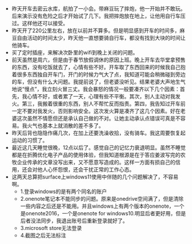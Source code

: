 - 昨天开车去密云水库，航拍了一小会。带麻豆玩了摔炮，他一开始并不敢玩。后来演示没有危险之后才开始试了几下。我把摔炮放在地上，让他用自行车压过。这样他还可以接受。
- 昨天开了220公里左右，放在以前并不算多。但是明显感到开车的时间多，麻豆自由活动的时间太少，昨天他一直想要骑自行车，都没有找到大块的时间让他骑车。
- 买了定时插座，来解决次卧里的wifi到晚上关闭的问题。
- 前天虽然是周六，但是由于春节放假调休的原因上班。晚上开车去华堂拿预售的东西，没有吃饭就去了，心情有些不好。开车取了东西回来的时候我自己抱着很多东西独自开车门，开门的时候力气大了点，我知道可能会稍微碰到旁边的车，但没有什么大问题。我提前说了，但老婆没听见。结果老婆大声地生气地说“慢点”，我立刻火冒三丈。我会暴怒的情况一般要凑齐以下几个因素：首先，我心情不好，或者累了一天，心理有些不平衡。其次，别人主动对我发火。第三，我搬着很重的东西，别人不帮忙反而指责。第四，我告知过开车前一定不要对我发火，否则影响安全。这次发火算是凑齐了这几个因素。好在老婆这次虽然不情愿但还是承认自己做的不对。让她主动承认点错误可真是不容易。我火气也基本上就消散的差不多了。
- 昨天后背也隐隐作痛几次，在加上还要洗澡收拾，没有骑车。我这周要恢复起运动的习惯了。
- 最近这几天睡觉很晚，12点以后了。感觉自己的记忆力衰退明显。虽然不睡觉都是在折腾优化电子产品的使用体验，但我知道根源是在于答应姜波写完的农牧企业传承的文章没写出来，又不愿意写造成的。这样一方面有损自己的信用，还会对他人心怀怨恨，还会干扰正常的工作心态。
- 这两天总算把surface上windows11使用中伴随的几个问题解决了，不容易啊。
    - 1.登录windows的是有两个同名的账户
    - 2.onenote笔记本不能同步的问题。原来是onedrive空间满了，但是清除一些内容之后还是不能用。并且windows上有两个版本的onenote，一个是onenote2016，一个是onenote for windows10.明显后者更好用，但是后者没法同步，我退出账号后重新登录就好了。
    - 3.microsoft store无法登录
    - 4.截图之后无法标注
